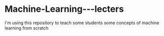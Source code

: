 # Machine-Learning---lecters
I'm using this repository to teach some students some concepts of machine learning from scratch 
